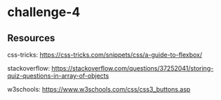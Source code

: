 # challenge-4

## Resources
css-tricks: https://css-tricks.com/snippets/css/a-guide-to-flexbox/

stackoverflow: https://stackoverflow.com/questions/37252041/storing-quiz-questions-in-array-of-objects

w3schools: https://www.w3schools.com/css/css3_buttons.asp